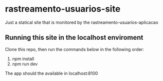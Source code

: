 # rastreamento-usuarios-site

Just a statical site that is monitored by the rastreamento-usuarios-aplicacao

## Running this site in the localhost enviroment

Clone this repo, then run the commands below in the following order:
1) npm install
2) npm run dev

The app should the available in localhost:8100
